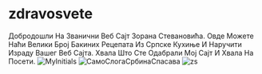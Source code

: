 # zdravosvete
Добродошли На Званични Веб Сајт Зорана Стевановића. Овде Можете Наћи Велики Број Бакиних Рецепата Из Српске Кухиње И Наручити Израду Вашег Веб Сајта. Хвала Што Сте Одабрали Мој Сајт И Хвала На Посети. 
![MyInitials](https://github.com/user-attachments/assets/d8fb9c40-aa7f-4a1a-8150-7e3e8ace3794)
![СамоСлогаСрбинаСпасава](https://github.com/user-attachments/assets/35d9fe17-3e04-4bf4-ac73-9f5407fcbcd0)
![zs](https://github.com/user-attachments/assets/46a3513c-b0b8-462e-8caf-9dc76846710e)
